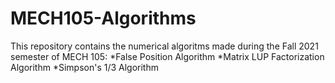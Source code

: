 # MECH105-Algorithms
This repository contains the numerical algoritms made during the Fall 2021 semester of MECH 105:
*False Position Algorithm
*Matrix LUP Factorization Algorithm
*Simpson's 1/3 Algorithm
